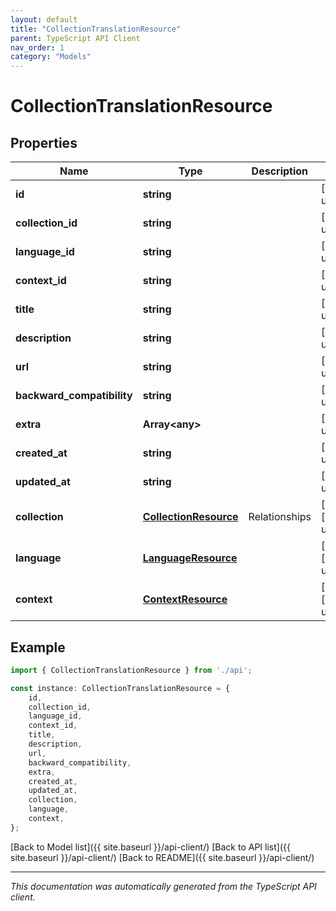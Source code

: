 ```yaml
---
layout: default
title: "CollectionTranslationResource"
parent: TypeScript API Client
nav_order: 1
category: "Models"
---
```


# CollectionTranslationResource


## Properties

Name | Type | Description | Notes
------------ | ------------- | ------------- | -------------
**id** | **string** |  | [default to undefined]
**collection_id** | **string** |  | [default to undefined]
**language_id** | **string** |  | [default to undefined]
**context_id** | **string** |  | [default to undefined]
**title** | **string** |  | [default to undefined]
**description** | **string** |  | [default to undefined]
**url** | **string** |  | [default to undefined]
**backward_compatibility** | **string** |  | [default to undefined]
**extra** | **Array&lt;any&gt;** |  | [default to undefined]
**created_at** | **string** |  | [default to undefined]
**updated_at** | **string** |  | [default to undefined]
**collection** | [**CollectionResource**](CollectionResource.md) | Relationships | [optional] [default to undefined]
**language** | [**LanguageResource**](LanguageResource.md) |  | [optional] [default to undefined]
**context** | [**ContextResource**](ContextResource.md) |  | [optional] [default to undefined]

## Example

```typescript
import { CollectionTranslationResource } from './api';

const instance: CollectionTranslationResource = {
    id,
    collection_id,
    language_id,
    context_id,
    title,
    description,
    url,
    backward_compatibility,
    extra,
    created_at,
    updated_at,
    collection,
    language,
    context,
};
```

[Back to Model list]({{ site.baseurl }}/api-client/) [Back to API list]({{ site.baseurl }}/api-client/) [Back to README]({{ site.baseurl }}/api-client/)


---

*This documentation was automatically generated from the TypeScript API client.*
